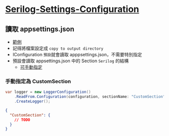 # [Serilog-Settings-Configuration](https://github.com/serilog/serilog-settings-configuration)

## 讀取 appsettings.json
  - [範例](./console%20+%20Hosting%20範例.md)
  - 記得將檔案設定成 `copy to output directory`
  - IConfiguration `預設`就會讀取 apppsettings.json，不需要特別指定
  - 預設會讀取 appsettings.json 中的 Section `Serilog` 的結構
    - [可手動指定](#手動指定為-customsection)


### 手動指定為 CustomSection
```csharp
var logger = new LoggerConfiguration()
    .ReadFrom.Configuration(configuration, sectionName: "CustomSection")
    .CreateLogger();
```

```json
{
  "CustomSection": {
    // TODO
  }
}
```